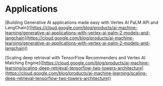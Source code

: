 # Applications

\[Building Generative AI applications made easy with Vertex AI PaLM API and LangChain]\([https://cloud.google.com/blog/products/ai-machine-learning/generative-ai-applications-with-vertex-ai-palm-2-models-and-langchain](https://cloud.google.com/blog/products/ai-machine-learning/generative-ai-applications-with-vertex-ai-palm-2-models-and-langchain))

\[Scaling deep retrieval with TensorFlow Recommenders and Vertex AI Matching Engine]\([https://cloud.google.com/blog/products/ai-machine-learning/scaling-deep-retrieval-tensorflow-two-towers-architecture](https://cloud.google.com/blog/products/ai-machine-learning/scaling-deep-retrieval-tensorflow-two-towers-architecture))
